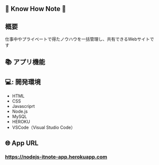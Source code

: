 ## 📘 Know How Note 📘

##  概要
 仕事中やプライベートで得たノウハウを一括管理し、共有できるWebサイトです

## 📚 アプリ機能
 


## 💻: 開発環境

- HTML  
- CSS  
- Javascriprt
- Node.js  
- MySQL 
- HEROKU
- VSCode（Visual Studio Code）  


## 🌐 App URL

### **https://nodejs-itnote-app.herokuapp.com**  


